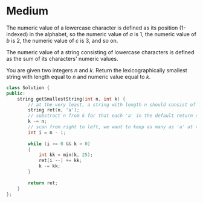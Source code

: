 # Medium

The numeric value of a lowercase character is defined as its position (1-indexed) in the alphabet, so the numeric value of $a$ is $1$, the numeric value of $b$ is $2$, the numeric value of $c$ is $3$, and so on.

The numeric value of a string consisting of lowercase characters is defined as the sum of its characters' numeric values.

You are given two integers $n$ and $k$. Return the lexicographically smallest string with length equal to $n$ and numeric value equal to $k$.

```cpp
class Solution {
public:
    string getSmallestString(int n, int k) {
        // at the very least, a string with length n should consist of a's.
        string ret(n, 'a');
        // substract n from k for that each 'a' in the default return string of length n costs 1.
        k -= n;
        // scan from right to left, we want to keep as many as 'a' at the beginning of the return string.
        int i = n - 1;
        
        while (i >= 0 && k > 0)
        {
            int kk = min(k, 25);
            ret[i --] += kk;
            k -= kk;
        }
        
        return ret;
    }
};
```
